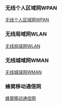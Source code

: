 ### 无线个人区域网WPAN
[无线个人区域网WPAN](https://github.com/ningbaoqi/ComputerNetWork/blob/master/README-WPAN-technology.md)
### 无线局域网WLAN
[无线局域网WLAN](https://github.com/ningbaoqi/ComputerNetWork/blob/master/README-WLAN-technology.md)
### 无线城域网WMAN
[无线城域网WMAN](https://github.com/ningbaoqi/ComputerNetWork/blob/master/README-WMAN-technology.md)
### 蜂窝移动通信网
[蜂窝移动通信网](https://github.com/ningbaoqi/ComputerNetWork/blob/master/README-FEN-technology.md)
